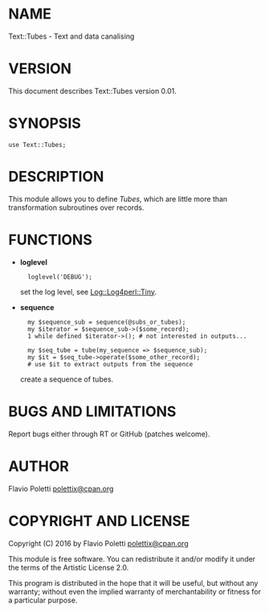 # NAME

Text::Tubes - Text and data canalising

# VERSION

This document describes Text::Tubes version 0.01.

# SYNOPSIS

    use Text::Tubes;

# DESCRIPTION

This module allows you to define _Tubes_, which are little more than
transformation subroutines over records.

# FUNCTIONS

- **loglevel**

        loglevel('DEBUG');

    set the log level, see [Log::Log4perl::Tiny](https://metacpan.org/pod/Log::Log4perl::Tiny).

- **sequence**

        my $sequence_sub = sequence(@subs_or_tubes);
        my $iterator = $sequence_sub->($some_record);
        1 while defined $iterator->(); # not interested in outputs...

        my $seq_tube = tube(my_sequence => $sequence_sub);
        my $it = $seq_tube->operate($some_other_record);
        # use $it to extract outputs from the sequence

    create a sequence of tubes.

# BUGS AND LIMITATIONS

Report bugs either through RT or GitHub (patches welcome).

# AUTHOR

Flavio Poletti <polettix@cpan.org>

# COPYRIGHT AND LICENSE

Copyright (C) 2016 by Flavio Poletti <polettix@cpan.org>

This module is free software. You can redistribute it and/or modify it
under the terms of the Artistic License 2.0.

This program is distributed in the hope that it will be useful, but
without any warranty; without even the implied warranty of
merchantability or fitness for a particular purpose.
